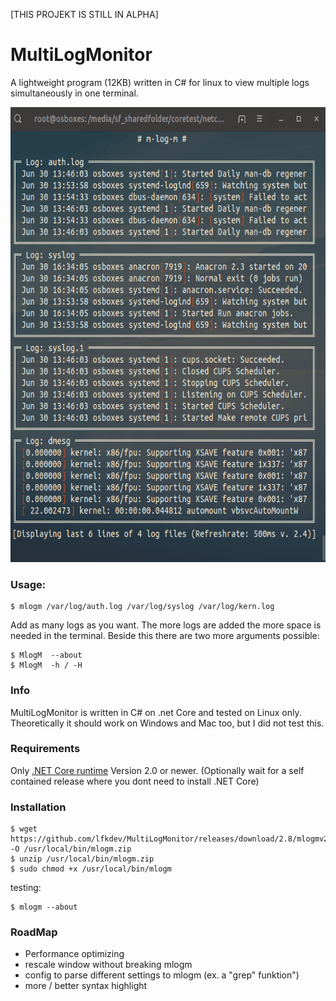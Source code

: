 [THIS PROJEKT IS STILL IN ALPHA]
# MultiLogMonitor
A lightweight program (12KB) written in C# for linux to view multiple logs simultaneously in one terminal.

<p align="center">
  <img src="https://raw.githubusercontent.com/lfkdev/MultiLogMonitor/master/mlogmpreview.gif" width="728" height="728">
</p>

### Usage:
```
$ mlogm /var/log/auth.log /var/log/syslog /var/log/kern.log
```
Add as many logs as you want. The more logs are added the more space is needed in the terminal.
Beside this there are two more arguments possible:
```
$ MlogM  --about
$ MlogM  -h / -H
```

### Info
MultiLogMonitor is written in C# on .net Core and tested on Linux only. Theoretically it should work on Windows and Mac too, but I did not test this.

### Requirements
Only [.NET Core runtime](https://dotnet.microsoft.com/download/linux-package-manager/ubuntu16-04/runtime-2.2.0) Version 2.0 or newer.
(Optionally wait for a self contained release where you dont need to install .NET Core)

### Installation
```
$ wget https://github.com/lfkdev/MultiLogMonitor/releases/download/2.8/mlogmv28linux.zip -O /usr/local/bin/mlogm.zip
$ unzip /usr/local/bin/mlogm.zip
$ sudo chmod +x /usr/local/bin/mlogm
```
testing:
```
$ mlogm --about
```

### RoadMap

- Performance optimizing
- rescale window without breaking mlogm
- config to parse different settings to mlogm (ex. a "grep" funktion")
- more / better syntax highlight
